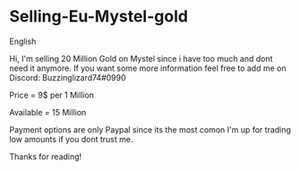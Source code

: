 # Selling-Eu-Mystel-gold


English

Hi, I'm selling 20 Million Gold on Mystel since i have too much and dont need it anymore. If you want some more information feel free to add me on Discord: Buzzinglizard74#0990

Price = 9$ per 1 Million

Available = 15 Million

Payment options are only Paypal since its the most comon I'm up for trading low amounts if you dont trust me.

Thanks for reading!
